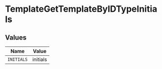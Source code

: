 # TemplateGetTemplateByIDTypeInitials


## Values

| Name       | Value      |
| ---------- | ---------- |
| `INITIALS` | initials   |